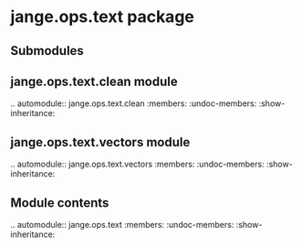 jange.ops.text package
======================

Submodules
----------

jange.ops.text.clean module
---------------------------

.. automodule:: jange.ops.text.clean
   :members:
   :undoc-members:
   :show-inheritance:

jange.ops.text.vectors module
-----------------------------

.. automodule:: jange.ops.text.vectors
   :members:
   :undoc-members:
   :show-inheritance:


Module contents
---------------

.. automodule:: jange.ops.text
   :members:
   :undoc-members:
   :show-inheritance:
